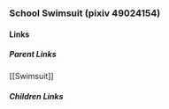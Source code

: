 ### School Swimsuit (pixiv 49024154)
#### Links
##### Parent Links
[[Swimsuit]]
##### Children Links
